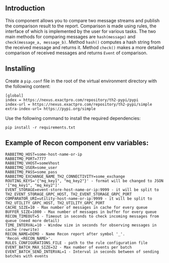 ## Introduction
This component allows you to compare two message streams and publish the comparison result to the report. 
Comparison is made using rules, the interface of which is implemented by the user for various tasks.
The two main methods for comparing messages are `hash(message)` and `check(message_a, message_b)`.
Method `hash()` computes a hash string from the received message and returns it. 
Method `check()` makes a more detailed comparison of received messages and returns `Event` of comparison.

## Installing
Create a `pip.conf` file in the root of the virtual environment directory with the following content:
```
[global]
index = https://nexus.exactpro.com/repository/th2-pypi/pypi
index-url = https://nexus.exactpro.com/repository/th2-pypi/simple
extra-index-url= https://pypi.org/simple
```
Use the following command to install the required dependencies:
```
pip install -r requirements.txt
```

## Example of Recon component env variables:
```
RABBITMQ_HOST=some-host-name-or-ip
RABBITMQ_PORT=7777
RABBITMQ_VHOST=someVhost
RABBITMQ_USER=some_user
RABBITMQ_PASS=some_pass
RABBITMQ_EXCHANGE_NAME_TH2_CONNECTIVITY=some_exchange
ROUTING_KEYS='{"mq_key1", "mq_key2"}' - format will be changed to JSON '["mq_key1", "mq_key2"]'
EVENT_STORAGE=event-store-host-name-or-ip:9999 - it will be split to TH2_EVENT_STORAGE_GRPC_HOST, TH2_EVENT_STORAGE_GRPC_PORT
COMPARATOR_URI=utility-host-name-or-ip:9999 - it will be split to TH2_UTILITY_GRPC_HOST, TH2_UTILITY_GRPC_PORT
CACHE_SIZE=10 - Max number of messages in cache for every queue
BUFFER_SIZE=1000 - Max number of messages in buffer for every queue
RECON_TIMEOUT=5 - Timeout in seconds to check incoming messages from queue (need more detail)
TIME_INTERVAL=10 - Window size in seconds for observing messages in cache (rewrite)
RECON_NAME=DEMO - Name Recon report after symbol '_'. 'Recon_<RECON_NAME>'.
RULES_CONFIGURATIONS_FILE - path to the rule configuration file
EVENT_BATCH_MAX_SIZE=32 - Max number of events per batch
EVENT_BATCH_SEND_INTERVAL=1 - Interval in seconds between of sending batches with events
```
